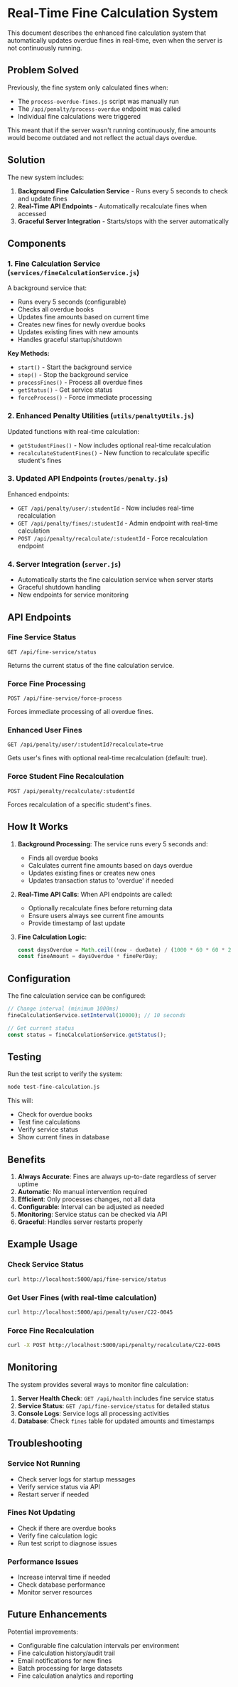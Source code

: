 # Real-Time Fine Calculation System

This document describes the enhanced fine calculation system that automatically updates overdue fines in real-time, even when the server is not continuously running.

## Problem Solved

Previously, the fine system only calculated fines when:
- The `process-overdue-fines.js` script was manually run
- The `/api/penalty/process-overdue` endpoint was called
- Individual fine calculations were triggered

This meant that if the server wasn't running continuously, fine amounts would become outdated and not reflect the actual days overdue.

## Solution

The new system includes:

1. **Background Fine Calculation Service** - Runs every 5 seconds to check and update fines
2. **Real-Time API Endpoints** - Automatically recalculate fines when accessed
3. **Graceful Server Integration** - Starts/stops with the server automatically

## Components

### 1. Fine Calculation Service (`services/fineCalculationService.js`)

A background service that:
- Runs every 5 seconds (configurable)
- Checks all overdue books
- Updates fine amounts based on current time
- Creates new fines for newly overdue books
- Updates existing fines with new amounts
- Handles graceful startup/shutdown

**Key Methods:**
- `start()` - Start the background service
- `stop()` - Stop the background service
- `processFines()` - Process all overdue fines
- `getStatus()` - Get service status
- `forceProcess()` - Force immediate processing

### 2. Enhanced Penalty Utilities (`utils/penaltyUtils.js`)

Updated functions with real-time calculation:
- `getStudentFines()` - Now includes optional real-time recalculation
- `recalculateStudentFines()` - New function to recalculate specific student's fines

### 3. Updated API Endpoints (`routes/penalty.js`)

Enhanced endpoints:
- `GET /api/penalty/user/:studentId` - Now includes real-time recalculation
- `GET /api/penalty/fines/:studentId` - Admin endpoint with real-time calculation
- `POST /api/penalty/recalculate/:studentId` - Force recalculation endpoint

### 4. Server Integration (`server.js`)

- Automatically starts the fine calculation service when server starts
- Graceful shutdown handling
- New endpoints for service monitoring

## API Endpoints

### Fine Service Status
```
GET /api/fine-service/status
```
Returns the current status of the fine calculation service.

### Force Fine Processing
```
POST /api/fine-service/force-process
```
Forces immediate processing of all overdue fines.

### Enhanced User Fines
```
GET /api/penalty/user/:studentId?recalculate=true
```
Gets user's fines with optional real-time recalculation (default: true).

### Force Student Fine Recalculation
```
POST /api/penalty/recalculate/:studentId
```
Forces recalculation of a specific student's fines.

## How It Works

1. **Background Processing**: The service runs every 5 seconds and:
   - Finds all overdue books
   - Calculates current fine amounts based on days overdue
   - Updates existing fines or creates new ones
   - Updates transaction status to 'overdue' if needed

2. **Real-Time API Calls**: When API endpoints are called:
   - Optionally recalculate fines before returning data
   - Ensure users always see current fine amounts
   - Provide timestamp of last update

3. **Fine Calculation Logic**:
   ```javascript
   const daysOverdue = Math.ceil((now - dueDate) / (1000 * 60 * 60 * 24));
   const fineAmount = daysOverdue * finePerDay;
   ```

## Configuration

The fine calculation service can be configured:

```javascript
// Change interval (minimum 1000ms)
fineCalculationService.setInterval(10000); // 10 seconds

// Get current status
const status = fineCalculationService.getStatus();
```

## Testing

Run the test script to verify the system:

```bash
node test-fine-calculation.js
```

This will:
- Check for overdue books
- Test fine calculations
- Verify service status
- Show current fines in database

## Benefits

1. **Always Accurate**: Fines are always up-to-date regardless of server uptime
2. **Automatic**: No manual intervention required
3. **Efficient**: Only processes changes, not all data
4. **Configurable**: Interval can be adjusted as needed
5. **Monitoring**: Service status can be checked via API
6. **Graceful**: Handles server restarts properly

## Example Usage

### Check Service Status
```bash
curl http://localhost:5000/api/fine-service/status
```

### Get User Fines (with real-time calculation)
```bash
curl http://localhost:5000/api/penalty/user/C22-0045
```

### Force Fine Recalculation
```bash
curl -X POST http://localhost:5000/api/penalty/recalculate/C22-0045
```

## Monitoring

The system provides several ways to monitor fine calculation:

1. **Server Health Check**: `GET /api/health` includes fine service status
2. **Service Status**: `GET /api/fine-service/status` for detailed status
3. **Console Logs**: Service logs all processing activities
4. **Database**: Check `fines` table for updated amounts and timestamps

## Troubleshooting

### Service Not Running
- Check server logs for startup messages
- Verify service status via API
- Restart server if needed

### Fines Not Updating
- Check if there are overdue books
- Verify fine calculation logic
- Run test script to diagnose issues

### Performance Issues
- Increase interval time if needed
- Check database performance
- Monitor server resources

## Future Enhancements

Potential improvements:
- Configurable fine calculation intervals per environment
- Fine calculation history/audit trail
- Email notifications for new fines
- Batch processing for large datasets
- Fine calculation analytics and reporting
